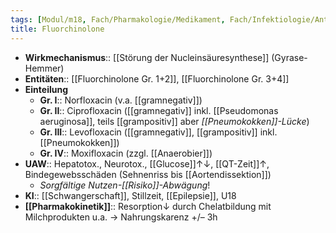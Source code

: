 ```yaml
---
tags: [Modul/m18, Fach/Pharmakologie/Medikament, Fach/Infektiologie/Antiinfektiva/Antibiotika]
title: Fluorchinolone
---
```

- **Wirkmechanismus**:: [[Störung der Nucleinsäuresynthese]] (Gyrase-Hemmer)
- **Entitäten**:: [[Fluorchinolone Gr. 1+2]], [[Fluorchinolone Gr. 3+4]]
- **Einteilung**
	- **Gr. I**:: Norfloxacin (v.a. [[gramnegativ]])
	- **Gr. II**:: Ciprofloxacin ([[gramnegativ]] inkl. [[Pseudomonas aeruginosa]], teils [[grampositiv]] aber *[[Pneumokokken]]-Lücke*)
	- **Gr. III**:: Levofloxacin ([[gramnegativ]], [[grampositiv]] inkl. [[Pneumokokken]])
	- **Gr. IV**:: Moxifloxacin (zzgl. [[Anaerobier]])
- **UAW**:: Hepatotox., Neurotox., [[Glucose]]↑↓, [[QT-Zeit]]↑, Bindegewebsschäden (Sehnenriss bis [[Aortendissektion]])
	- *Sorgfältige Nutzen-[[Risiko]]-Abwägung*!
- **KI**:: [[Schwangerschaft]], Stillzeit, [[Epilepsie]], U18
- **[[Pharmakokinetik]]**:: Resorption↓ durch Chelatbildung mit Milchprodukten u.a. → Nahrungskarenz +/– 3h